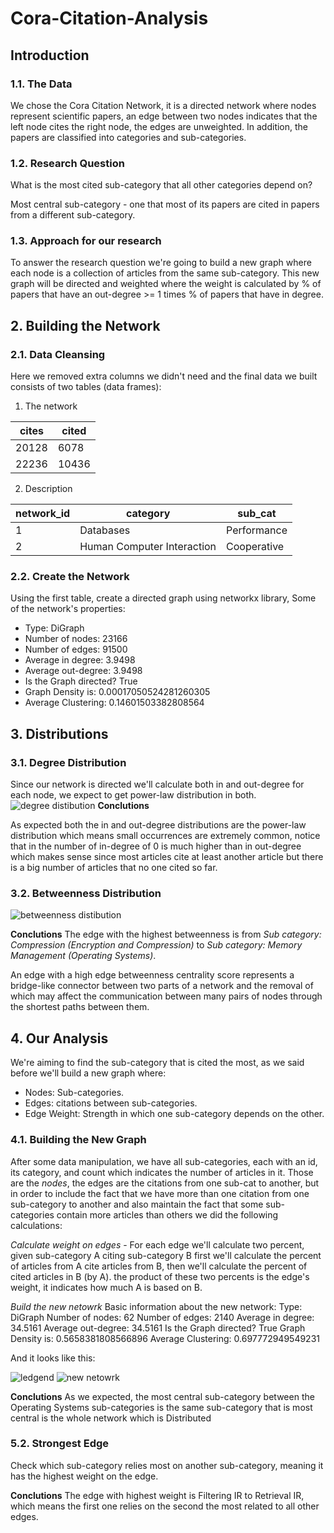 # Cora-Citation-Analysis


## Introduction
### 1.1. The Data

We chose the Cora Citation Network, it is a directed network where nodes represent scientific papers, an edge between two nodes indicates that the left node cites the right node, the edges are unweighted. In addition, the papers are classified into categories and sub-categories.

### 1.2. Research Question

What is the most cited sub-category that all other categories depend on?

Most central sub-category - one that most of its papers are cited in papers from a different sub-category.

### 1.3. Approach for our research

To answer the research question we're going to build a new graph where each node is a collection of articles from the same sub-category. This new graph will be directed and weighted where the weight is calculated by % of papers that have an out-degree >= 1 times % of papers that have in degree.

## 2. Building the Network
### 2.1. Data Cleansing
Here we removed extra columns we didn't need and the final data we built consists of two tables (data frames):
1. The network

cites |    cited
------------ | -------------
20128 |    6078
22236 |    10436

2. Description

network_id |   category | sub_cat
------------ | ------------- | -------------
1 |    Databases |    Performance
2 |    Human Computer Interaction |   Cooperative


### 2.2. Create the Network

Using the first table, create a directed graph using networkx library, Some of the network's properties:
- Type: DiGraph
- Number of nodes: 23166
- Number of edges: 91500
- Average in degree:   3.9498
- Average out-degree:   3.9498
- Is the Graph directed? True
- Graph Density is: 0.00017050524281260305
- Average Clustering: 0.14601503382808564

## 3. Distributions
### 3.1. Degree Distribution

Since our network is directed we'll calculate both in and out-degree for each node, we expect to get power-law distribution in both.
![degree distibution](img/degree.jpg)
__Conclutions__

As expected both the in and out-degree distributions are the power-law distribution which means small occurrences are extremely common, notice that in the number of in-degree of 0 is much higher than in out-degree which makes sense since most articles cite at least another article but there is a big number of articles that no one cited so far.

### 3.2. Betweenness Distribution 

![betweenness distibution](img/between.jpg)

__Conclutions__
The edge with the highest betweenness is from _Sub category: Compression (Encryption and Compression)_ to 
_Sub category: Memory Management (Operating Systems)_.

An edge with a high edge betweenness centrality score represents a bridge-like connector between two parts of a network and the removal of which may affect the communication between many pairs of nodes through the shortest paths between them.

## 4. Our Analysis

We're aiming to find the sub-category that is cited the most, as we said before we'll build a new graph where:
- Nodes: Sub-categories.
- Edges: citations between sub-categories.
- Edge Weight: Strength in which one sub-category depends on the other.

### 4.1. Building the New Graph
After some data manipulation, we have all sub-categories, each with an id, its category, and count which indicates the number of articles in it. Those are the _nodes_, the edges are the citations from one sub-cat to another,  but in order to include the fact that we have more than one citation from one sub-category to another and also maintain the fact that some sub-categories contain more articles than others we did the following calculations: 

_Calculate weight on edges_ - 
For each edge we'll calculate two percent, given sub-category A citing sub-category B first we'll calculate the percent of articles from A cite articles from B, then we'll calculate the percent of cited articles in B (by A). the product of these two percents is the edge's weight, it indicates how much A is based on B.

_Build the new netowrk_ Basic information about the new network:
Type: DiGraph
Number of nodes: 62
Number of edges: 2140
Average in degree:  34.5161
Average out-degree:  34.5161
Is the Graph directed? True
Graph Density is: 0.5658381808566896
Average Clustering: 0.697772949549231

And it looks like this: 

![ledgend](img/NewGLegend.png)
![new netowrk](img/NewG.png)


__Conclutions__
As we expected, the most central sub-category between the Operating Systems sub-categories is the same sub-category that is most central is the whole network which is Distributed


### 5.2. Strongest Edge
Check which sub-category relies most on another sub-category, meaning it has the highest weight on the edge.

__Conclutions__
The edge with highest weight is Filtering IR to Retrieval IR, which means the first one relies on the second the most related to all other edges.
